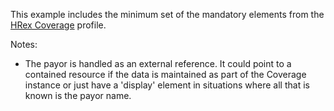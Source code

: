 This example includes the minimum set of the mandatory elements from the [HRex Coverage](StructureDefinition-hrex-coverage.html) profile.

Notes:

* The payor is handled as an external reference.  It could point to a contained resource if the data is maintained as part of the Coverage instance or just have a 'display' element in situations where all that is known is the payor name.
